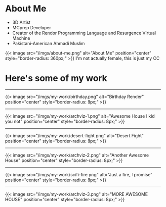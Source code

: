 # About Me

* 3D Artist
* MCprep Developer
* Creator of the Rendor Programming Language and Resurgence Virtual Machine 
* Pakistani-American Ahmadi Muslim

{{< image src="/imgs/about-me.png" alt="About Me" position="center" style="border-radius: 360px;" >}} 
I'm not actually female, this is just my OC

# Here's some of my work

---

{{< image src="/imgs/my-work/birthday.png" alt="Birthday Render" position="center" style="border-radius: 8px;" >}}

---

{{< image src="/imgs/my-work/archviz-1.png" alt="Awesome House I kid you not" position="center" style="border-radius: 8px;" >}}

---

{{< image src="/imgs/my-work/desert-fight.png" alt="Desert Fight" position="center" style="border-radius: 8px;" >}}

---

{{< image src="/imgs/my-work/archviz-2.png" alt="Another Awesome House" position="center" style="border-radius: 8px;" >}}

---

{{< image src="/imgs/my-work/scifi-fire.png" alt="Just a fire, I promise" position="center" style="border-radius: 8px;" >}}

---

{{< image src="/imgs/my-work/archviz-3.png" alt="MORE AWESOME HOUSE" position="center" style="border-radius: 8px;" >}}
